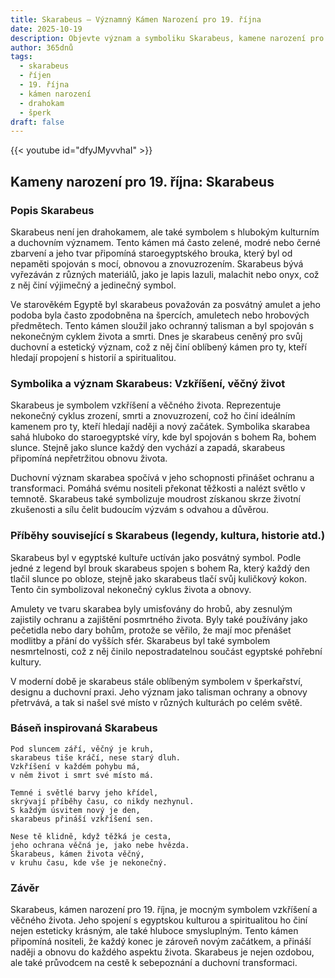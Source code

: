 ```yaml
---
title: Skarabeus – Významný Kámen Narození pro 19. října
date: 2025-10-19
description: Objevte význam a symboliku Skarabeus, kamene narození pro 19. října, který symbolizuje Vzkříšení, věčný život. Přečtěte si legendy a inspirující příběhy.
author: 365dnů
tags:
  - skarabeus
  - říjen
  - 19. října
  - kámen narození
  - drahokam
  - šperk
draft: false
---
```


{{< youtube id="dfyJMyvvhaI" >}}

## Kameny narození pro 19. října: Skarabeus

### Popis Skarabeus

Skarabeus není jen drahokamem, ale také symbolem s hlubokým kulturním a duchovním významem. Tento kámen má často zelené, modré nebo černé zbarvení a jeho tvar připomíná staroegyptského brouka, který byl od nepaměti spojován s mocí, obnovou a znovuzrozením. Skarabeus bývá vyřezáván z různých materiálů, jako je lapis lazuli, malachit nebo onyx, což z něj činí výjimečný a jedinečný symbol.

Ve starověkém Egyptě byl skarabeus považován za posvátný amulet a jeho podoba byla často zpodobněna na špercích, amuletech nebo hrobových předmětech. Tento kámen sloužil jako ochranný talisman a byl spojován s nekonečným cyklem života a smrti. Dnes je skarabeus ceněný pro svůj duchovní a estetický význam, což z něj činí oblíbený kámen pro ty, kteří hledají propojení s historií a spiritualitou.

### Symbolika a význam Skarabeus: Vzkříšení, věčný život

Skarabeus je symbolem vzkříšení a věčného života. Reprezentuje nekonečný cyklus zrození, smrti a znovuzrození, což ho činí ideálním kamenem pro ty, kteří hledají naději a nový začátek. Symbolika skarabea sahá hluboko do staroegyptské víry, kde byl spojován s bohem Ra, bohem slunce. Stejně jako slunce každý den vychází a zapadá, skarabeus připomíná nepřetržitou obnovu života.

Duchovní význam skarabea spočívá v jeho schopnosti přinášet ochranu a transformaci. Pomáhá svému nositeli překonat těžkosti a nalézt světlo v temnotě. Skarabeus také symbolizuje moudrost získanou skrze životní zkušenosti a sílu čelit budoucím výzvám s odvahou a důvěrou.

### Příběhy související s Skarabeus (legendy, kultura, historie atd.)

Skarabeus byl v egyptské kultuře uctíván jako posvátný symbol. Podle jedné z legend byl brouk skarabeus spojen s bohem Ra, který každý den tlačil slunce po obloze, stejně jako skarabeus tlačí svůj kuličkový kokon. Tento čin symbolizoval nekonečný cyklus života a obnovy.

Amulety ve tvaru skarabea byly umisťovány do hrobů, aby zesnulým zajistily ochranu a zajištění posmrtného života. Byly také používány jako pečetidla nebo dary bohům, protože se věřilo, že mají moc přenášet modlitby a přání do vyšších sfér. Skarabeus byl také symbolem nesmrtelnosti, což z něj činilo nepostradatelnou součást egyptské pohřební kultury.

V moderní době je skarabeus stále oblíbeným symbolem v šperkařství, designu a duchovní praxi. Jeho význam jako talisman ochrany a obnovy přetrvává, a tak si našel své místo v různých kulturách po celém světě.

### Báseň inspirovaná Skarabeus

```
Pod sluncem září, věčný je kruh,  
skarabeus tiše kráčí, nese starý dluh.  
Vzkříšení v každém pohybu má,  
v něm život i smrt své místo má.

Temné i světlé barvy jeho křídel,  
skrývají příběhy času, co nikdy nezhynul.  
S každým úsvitem nový je den,  
skarabeus přináší vzkříšení sen.

Nese tě klidně, když těžká je cesta,  
jeho ochrana věčná je, jako nebe hvězda.  
Skarabeus, kámen života věčný,  
v kruhu času, kde vše je nekonečný.
```

### Závěr

Skarabeus, kámen narození pro 19. října, je mocným symbolem vzkříšení a věčného života. Jeho spojení s egyptskou kulturou a spiritualitou ho činí nejen esteticky krásným, ale také hluboce smysluplným. Tento kámen připomíná nositeli, že každý konec je zároveň novým začátkem, a přináší naději a obnovu do každého aspektu života. Skarabeus je nejen ozdobou, ale také průvodcem na cestě k sebepoznání a duchovní transformaci.